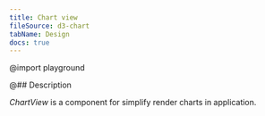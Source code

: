 ```yaml
---
title: Chart view
fileSource: d3-chart
tabName: Design
docs: true
---
```


@import playground

@## Description

*ChartView* is a component for simplify render charts in application.
